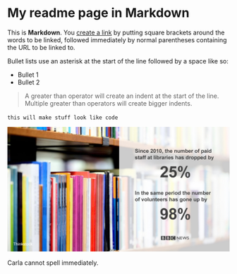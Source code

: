 # My readme page in Markdown

This is **Markdown**. You [create a link](http://carlapedret.github.io/test/) by putting square brackets around the words to be linked, followed immediately by normal parentheses containing the URL to be linked to.

Bullet lists use an asterisk at the start of the line followed by a space like so:

* Bullet 1
* Bullet 2

> A greater than operator will create an indent at the start of the line. Multiple greater than operators will create bigger indents.

`this will make stuff look like code`

![This is a caption to the image in the parentheses](https://raw.githubusercontent.com/BBC-Data-Unit/libraries/master/libraryfacts1.jpg)

Carla cannot spell immediately.

